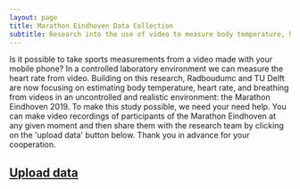```yaml
---
layout: page
title: Marathon Eindhoven Data Collection
subtitle: Research into the use of video to measure body temperature, heart rate and respiration.
---
```


Is it possible to take sports measurements from a video made with your mobile phone? In a controlled laboratory environment we can measure the heart rate from video. Building on this research, Radboudumc and TU Delft are now focusing on estimating body temperature, heart rate, and breathing from videos in an uncontrolled and realistic environment: the Marathon Eindhoven 2019. To make this study possible, we need your need help. You can make video recordings of participants of the Marathon Eindhoven at any given moment and then share them with the research team by clicking on the 'upload data' button below. Thank you in advance for your cooperation.


<h2><a href="http://marathoneindhovendata.ewi.tudelft.nl/">Upload data</a> </h2>

